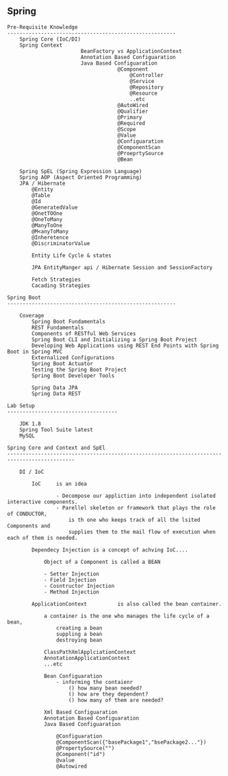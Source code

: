 Spring 
------------------------------------------------------------------

    Pre-Requisite Knowledge
    -------------------------------------------------------
        Spring Core (IoC/DI)                        
        Spring Context
                            BeanFactory vs ApplicationContext
                            Annotation Based Configuaration
                            Java Based Configuaration
                                        @Component
                                            @Controller
                                            @Service
                                            @Repository
                                            @Resource
                                            ..etc
                                        @AutoWired
                                        @Qualifier
                                        @Primary
                                        @Required
                                        @Scope
                                        @Value
                                        @Configuaration
                                        @ComponentScan
                                        @ProeprtySource
                                        @Bean

        Spring SpEL (Spring Expression Language)    
        Spring AOP (Aspect Oriented Programming)
        JPA / Hibernate   
            @Entity
            @Table
            @Id
            @GeneratedValue
            @OnetTOOne
            @OneToMany
            @ManyToOne
            @M<anyToMany
            @Inheretence
            @DiscriminatorValue

            Entity Life Cycle & states

            JPA EntityManger api / Hibernate Session and SessionFactory

            Fetch Strategies
            Cacading Strategies

    Spring Boot
    -------------------------------------------------------

        Coverage 
            Spring Boot Fundamentals
            REST Fundamentals
            Components of RESTful Web Services
            Spring Boot CLI and Initializing a Spring Boot Project
            Developing Web Applications using REST End Points with Spring Boot in Spring MVC
            Externalized Configurations
            Spring Boot Actuator
            Testing the Spring Boot Project
            Spring Boot Developer Tools

            Spring Data JPA
            Spring Data REST

    Lab Setup
    ------------------------------------

        JDK 1.8
        Spring Tool Suite latest
        MySQL

    Spring Core and Context and SpEl
    --------------------------------------------------------------------------------------------

        DI / IoC

            IoC     is an idea

                    - Decompose our appliction into independent isolated interactive components.
                    - Parellel skeleton or framework that plays the role of CONDUCTOR,
                        is th one who keeps track of all the lsited Components and 
                        supplies them to the mail flow of execution when each of them is needed.

            Dependecy Injection is a concept of achving IoC....

                Object of a Component is called a BEAN

                - Setter Injection
                - Field Injection
                - Cosntructor Injection
                - Method Injection

            ApplicationContext          is also called the bean container.

                a container is the one who manages the life cycle of a bean,
                    creating a bean
                    suppling a bean
                    destroying bean

                ClassPathXmlApplciationContext
                AnnotationApplicationContext
                ...etc

                Bean Configuaration
                    - informing the contaienr 
                        () how many bean needed?
                        () how are they dependent?
                        () how many of them are needed?

                Xml Based Configuaration
                Annotation Based Configuaration
                Java Based Configuaration

                    @Configuaration
                    @ComponentScan({"basePackage1","bsePackage2..."})
                    @PropertySource("")
                    @Component("id")
                    @value
                    @Autowired



